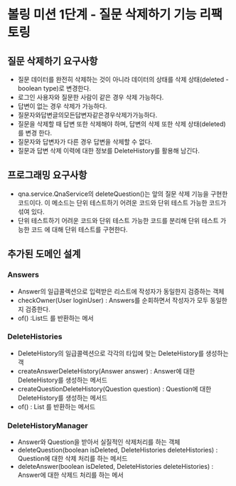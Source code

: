 # 볼링 미션 1단계 - 질문 삭제하기 기능 리팩토링

## 질문 삭제하기 요구사항
+ 질문 데이터를 완전히 삭제하는 것이 아니라 데이터의 상태를 삭제 상태(deleted - boolean type)로 변경한다.
+ 로그인 사용자와 질문한 사람이 같은 경우 삭제 가능하다.
+ 답변이 없는 경우 삭제가 가능하다.
+ 질문자와답변글의모든답변자같은경우삭제가가능하다.
+ 질문을 삭제할 때 답변 또한 삭제해야 하며, 답변의 삭제 또한 삭제 상태(deleted)를 변경
한다.
+ 질문자와 답변자가 다른 경우 답변을 삭제할 수 없다.
+ 질문과 답변 삭제 이력에 대한 정보를 DeleteHistory를 활용해 남긴다.

## 프로그래밍 요구사항
+ qna.service.QnaService의 deleteQuestion()는 앞의 질문 삭제 기능을 구현한 코드이다. 이 메소드는 단위 테스트하기 어려운 코드와 단위 테스트 가능한 코드가 섞여 있다.
+ 단위 테스트하기 어려운 코드와 단위 테스트 가능한 코드를 분리해 단위 테스트 가능한 코드 에 대해 단위 테스트를 구현한다.

## 추가된 도메인 설계

### Answers
+ Answer의 일급콜렉션으로 입력받은 리스트에 작성자가 동일한지 검증하는 객체
+ checkOwner(User loginUser) : Answers를 순회하면서 작성자가 모두 동일한지 검증한다.  
+ of() :List<Answer>드 를 반환하는 메서

### DeleteHistories 
+ DeleteHistory의 일급콜렉션으로 각각의 타입에 맞는 DeleteHistory를 생성하는 객
+ createAnswerDeleteHistory(Answer answer) : Answer에 대한 DeleteHistory를 생성하는 메서드
+ createQuestionDeleteHistory(Question question) : Question에 대한 DeleteHistory를 생성하는 메서드 
+ of() : List<DeleteHistory> 를 반환하는 메서드 

### DeleteHistoryManager
+ Answer와 Question을 받아서 실질적인 삭제처리를 하는 객체
+ deleteQuestion(boolean isDeleted, DeleteHistories deleteHistories) : Question에 대한 삭제 처리를 하는 메서드 
+ deleteAnswer(boolean isDeleted, DeleteHistories deleteHistories) : Answer에 대한 삭제드 처리를 하는 메서


